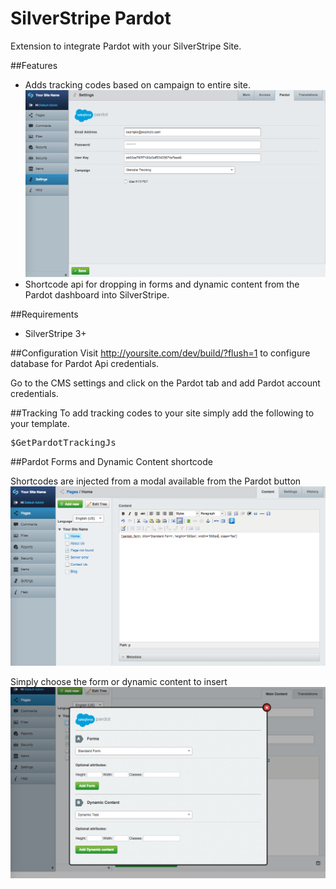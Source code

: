 SilverStripe Pardot
=====================
Extension to integrate Pardot with your SilverStripe Site.

##Features
* Adds tracking codes based on campaign to entire site.
![Screenshot](https://github.com/bluehousegroup/silverstripe-pardot/blob/master/SilverStripePardotScreenShot1.png)
* Shortcode api for dropping in forms and dynamic content from the Pardot dashboard into SilverStripe.

##Requirements
* SilverStripe 3+

##Configuration
Visit http://yoursite.com/dev/build/?flush=1 to configure database for Pardot Api credentials.

Go to the CMS settings and click on the Pardot tab and add Pardot account credentials.

##Tracking
To add tracking codes to your site simply add the following to your template. 
<pre>$GetPardotTrackingJs</pre>

##Pardot Forms and Dynamic Content shortcode

Shortcodes are injected from a modal available from the Pardot button
![Screenshot](https://github.com/bluehousegroup/silverstripe-pardot/blob/master/SilverStripePardotScreenShot3.png)

Simply choose the form or dynamic content to insert
![Screenshot](https://github.com/bluehousegroup/silverstripe-pardot/blob/master/SilverStripePardotScreenShot2.png)